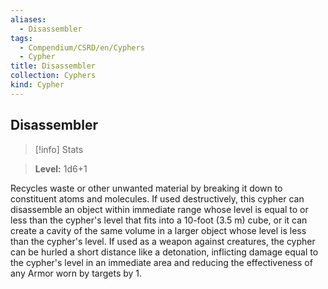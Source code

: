 ```yaml
---
aliases:
  - Disassembler
tags:
  - Compendium/CSRD/en/Cyphers
  - Cypher
title: Disassembler
collection: Cyphers
kind: Cypher
---
```

## Disassembler    
>[!info] Stats    
> **Level:** 1d6+1  
    
Recycles waste or other unwanted material by breaking it down to constituent atoms and molecules. If used destructively, this cypher can disassemble an object within immediate range whose level is equal to or less than the cypher's level that fits into a 10-foot (3.5 m) cube, or it can create a cavity of the same volume in a larger object whose level is less than the cypher's level. If used as a weapon against creatures, the cypher can be hurled a short distance like a detonation, inflicting damage equal to the cypher's level in an immediate area and reducing the effectiveness of any Armor worn by targets by 1.